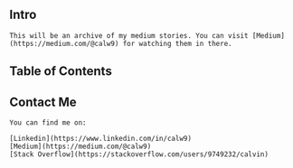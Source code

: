 ## Intro

	This will be an archive of my medium stories. You can visit [Medium](https://medium.com/@calw9) for watching them in there.
	
## Table of Contents


## Contact Me

	You can find me on:
	
	[Linkedin](https://www.linkedin.com/in/calw9)
	[Medium](https://medium.com/@calw9)
	[Stack Overflow](https://stackoverflow.com/users/9749232/calvin)
	
	
	
